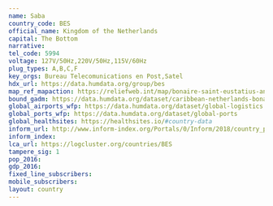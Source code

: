 ```yaml
---
name: Saba
country_code: BES
official_name: Kingdom of the Netherlands
capital: The Bottom
narrative:
tel_code: 5994
voltage: 127V/50Hz,220V/50Hz,115V/60Hz
plug_types: A,B,C,F
key_orgs: Bureau Telecomunications en Post,Satel
hdx_url: https://data.humdata.org/group/bes
map_ref_mapaction: https://reliefweb.int/map/bonaire-saint-eustatius-and-saba-netherlands/saba-and-st-eustatius-reference-map-18-sep-2017
bound_gadm: https://data.humdata.org/dataset/caribbean-netherlands-bonaire-sint-eustatius-and-saba
global_airports_wfp: https://data.humdata.org/dataset/global-logistics
global_ports_wfp: https://data.humdata.org/dataset/global-ports
global_healthsites: https://healthsites.io/#country-data
inform_url: http://www.inform-index.org/Portals/0/Inform/2018/country_profiles/BES.pdf
inform_index:
lca_url: https://logcluster.org/countries/BES
tampere_sig: 1
pop_2016:
gdp_2016:
fixed_line_subscribers:
mobile_subscribers:
layout: country
---
```

